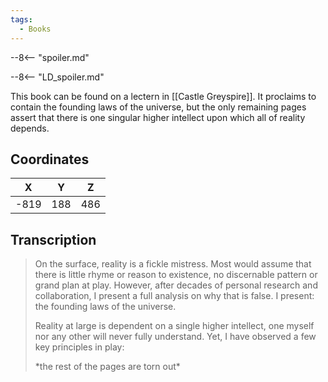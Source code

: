 ```yaml
---
tags:
  - Books
---
```


--8<-- "spoiler.md"

--8<-- "LD_spoiler.md"

This book can be found on a lectern in [[Castle Greyspire]]. It proclaims to contain the founding laws of the universe, but the only remaining pages assert that there is one singular higher intellect upon which all of reality depends.

## Coordinates
| **X** | **Y** | **Z** |
| :---: | :---: | :---: |
| -819  |  188  |  486  |

## Transcription
> On the surface, reality is a fickle mistress. Most would assume that there is little rhyme or reason to existence, no discernable pattern or grand plan at play. However, after decades of personal research and collaboration, I present a full analysis on why that is false. I present: the founding laws of the universe.
>
> Reality at large is dependent on a single higher intellect, one myself nor any other will never fully understand. Yet, I have observed a few key principles in play:
>
> \*the rest of the pages are torn out*

